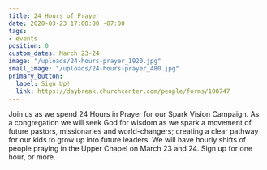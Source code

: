 ```yaml
---
title: 24 Hours of Prayer
date: 2020-03-23 17:00:00 -07:00
tags:
- events
position: 0
custom_dates: March 23-24
image: "/uploads/24-hours-prayer_1920.jpg"
small_image: "/uploads/24-hours-prayer_480.jpg"
primary_button:
  label: Sign Up!
  link: https://daybreak.churchcenter.com/people/forms/108747
---
```


Join us as we spend 24 Hours in Prayer for our Spark Vision Campaign. As a congregation we will seek God for wisdom as we spark a movement of future pastors, missionaries and world-changers; creating a clear pathway for our kids to grow up into future leaders. We will have hourly shifts of people praying in the Upper Chapel on March 23 and 24. Sign up for one hour, or more. 